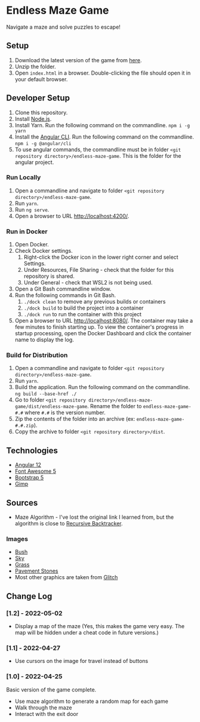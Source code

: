 # Endless Maze Game
Navigate a maze and solve puzzles to escape! 

## Setup

1. Download the latest version of the game from [here](https://github.com/m1robyndunstan/EndlessMazeGame/tree/main/dist).
1. Unzip the folder.
1. Open `index.html` in a browser. Double-clicking the file should open it in your default browser.

## Developer Setup

1. Clone this repository.
1. Install [Node.js](https://nodejs.org/en/).
1. Install Yarn. Run the following command on the commandline. `npm i -g yarn`
1. Install the [Angular CLI](https://angular.io/). Run the following command on the commandline. `npm i -g @angular/cli`
1. To use angular commands, the commandline must be in folder `<git repository directory>/endless-maze-game`. This is the folder for the angular project.

### Run Locally

1. Open a commandline and navigate to folder `<git repository directory>/endless-maze-game`.
1. Run `yarn`.
1. Run `ng serve`.
1. Open a browser to URL [http://localhost:4200/](http://localhost:4200/).

### Run in Docker

1. Open Docker.
1. Check Docker settings.
    1. Right-click the Docker icon in the lower right corner and select Settings.
    1. Under Resources, File Sharing - check that the folder for this repository is shared.
    1. Under General - check that WSL2 is not being used.
1. Open a Git Bash commandline window.
1. Run the following commands in Git Bash.
    1. `./dock clean` to remove any previous builds or containers
    1. `./dock build` to build the project into a container
    1. `./dock run` to run the container with this project
1. Open a browser to URL [http://localhost:8080/](http://localhost:8080). The container may take a few minutes to finish starting up. To view the container's progress in startup processing, open the Docker Dashboard and click the container name to display the log.

### Build for Distribution

1. Open a commandline and navigate to folder `<git repository directory>/endless-maze-game`.
1. Run `yarn`.
1. Build the application. Run the following command on the commandline. `ng build --base-href ./`
1. Go to folder `<git repository directory>/endless-maze-game/dist/endless-maze-game`. Rename the folder to `endless-maze-game-#.#` where `#.#` is the version number.
1. Zip the contents of the folder into an archive (ex: `endless-maze-game-#.#.zip`).
1. Copy the archive to folder `<git repository directory>/dist`.

## Technologies

- [Angular 12](https://angular.io/)
- [Font Awesome 5](https://fontawesome.com/)
- [Bootstrap 5](https://getbootstrap.com/)
- [Gimp](https://www.gimp.org/)

## Sources

- Maze Algorithm - I've lost the original link I learned from, but the algorithm is close to [Recursive Backtracker](https://en.wikipedia.org/wiki/Maze_generation_algorithm#Iterative_implementation).

### Images

- [Bush](https://unsplash.com/photos/zMWfRUiFqq0)
- [Sky](https://unsplash.com/photos/rOAFxjnfRgg)
- [Grass](https://unsplash.com/photos/Y90MI--vSuI)
- [Pavement Stones](https://pixabay.com/photos/stone-pavement-road-gray-stone-3582751/)
- Most other graphics are taken from [Glitch](https://www.glitchthegame.com/)

## Change Log

### [1.2] - 2022-05-02

- Display a map of the maze (Yes, this makes the game very easy. The map will be hidden under a cheat code in future versions.)

### [1.1] - 2022-04-27

- Use cursors on the image for travel instead of buttons

### [1.0] - 2022-04-25

Basic version of the game complete.
- Use maze algorithm to generate a random map for each game
- Walk through the maze
- Interact with the exit door
